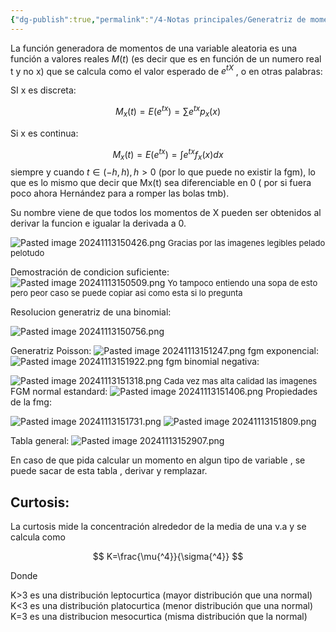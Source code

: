 ```yaml
---
{"dg-publish":true,"permalink":"/4-Notas principales/Generatriz de momentos/"}
---
```


La función generadora de momentos de una variable aleatoria es una función a valores reales $M(t)$ (es decir que es en función de un numero real t y no x) que se calcula como el valor esperado de $e{{^{tX}}}$ , o en otras palabras:

SI x es discreta:

$$
M_{x}(t)=E(e{{^{tx}}})=\sum e{{^{tx}}p_{x}(x)}
$$

Si x es continua:

$$
M_{x}(t)=E(e{{^{tx}}})=\int {e{{^{tx}}}f_{x}(x)dx}
$$
siempre y cuando $t\in(-h,h),h>0$ (por lo que puede no existir la fgm), lo que es lo mismo que decir que Mx(t) sea diferenciable en 0 ( por si fuera poco ahora Hernández para a romper las bolas tmb).

Su nombre viene de que todos los momentos de X pueden ser obtenidos al derivar la funcion e igualar la derivada a 0.

![Pasted image 20241113150426.png](/img/user/0-Imagenes/Pasted%20image%2020241113150426.png)
<font size=2>Gracias por las imagenes legibles pelado pelotudo </font>

Demostración de condicion suficiente: 
![Pasted image 20241113150509.png](/img/user/0-Imagenes/Pasted%20image%2020241113150509.png)
<font size=2>Yo tampoco entiendo una sopa de esto pero peor caso se puede copiar asi como esta si lo pregunta </font>

Resolucion generatriz de una binomial:

![Pasted image 20241113150756.png](/img/user/0-Imagenes/Pasted%20image%2020241113150756.png)

Generatriz Poisson:
![Pasted image 20241113151247.png](/img/user/0-Imagenes/Pasted%20image%2020241113151247.png)
fgm exponencial:
![Pasted image 20241113151922.png](/img/user/0-Imagenes/Pasted%20image%2020241113151922.png)
fgm binomial negativa:

![Pasted image 20241113151318.png](/img/user/0-Imagenes/Pasted%20image%2020241113151318.png)
<font size=2>Cada vez mas alta calidad las imagenes </font>
FGM normal estandard:
![Pasted image 20241113151406.png](/img/user/0-Imagenes/Pasted%20image%2020241113151406.png)
Propiedades de la fmg:

![Pasted image 20241113151731.png](/img/user/0-Imagenes/Pasted%20image%2020241113151731.png)
![Pasted image 20241113151809.png](/img/user/0-Imagenes/Pasted%20image%2020241113151809.png)

Tabla general:
![Pasted image 20241113152907.png](/img/user/0-Imagenes/Pasted%20image%2020241113152907.png)

En caso de que pida calcular un momento en algun tipo de variable , se puede sacar de esta tabla , derivar y remplazar.

## Curtosis:

La curtosis mide la concentración alrededor de la media de una v.a y  se calcula como 

$$
K=\frac{\mu{^4}}{\sigma{^4}}
$$

Donde 

K>3 es una distribución leptocurtica (mayor distribución que una normal)
K<3 es una distribución platocurtica  (menor distribución que una normal)
K=3 es una distribucion mesocurtica (misma distribución que la normal)